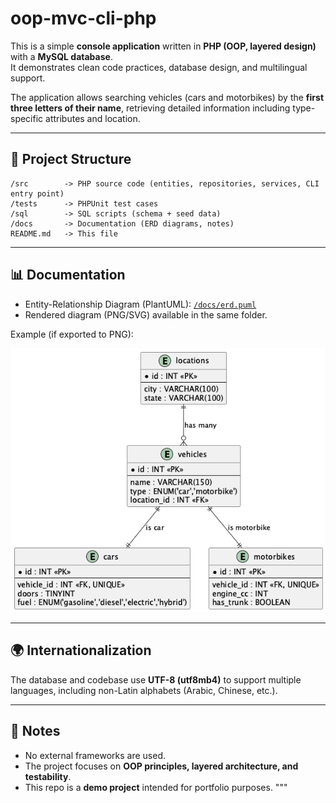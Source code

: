 # oop-mvc-cli-php

This is a simple **console application** written in **PHP (OOP, layered design)** with a **MySQL database**.  
It demonstrates clean code practices, database design, and multilingual support.

The application allows searching vehicles (cars and motorbikes) by the **first three letters of their name**, retrieving detailed information including type-specific attributes and location.

---

## 📂 Project Structure

```
/src        -> PHP source code (entities, repositories, services, CLI entry point)
/tests      -> PHPUnit test cases
/sql        -> SQL scripts (schema + seed data)
/docs       -> Documentation (ERD diagrams, notes)
README.md   -> This file
```

---

## 📊 Documentation

- Entity-Relationship Diagram (PlantUML): [`/docs/erd.puml`](./docs/erd.puml)
- Rendered diagram (PNG/SVG) available in the same folder.

Example (if exported to PNG):

![ERD Diagram](./docs/erd.png)

---

## 🌍 Internationalization

The database and codebase use **UTF-8 (utf8mb4)** to support multiple languages, including non-Latin alphabets (Arabic, Chinese, etc.).

---

## 📌 Notes

- No external frameworks are used.
- The project focuses on **OOP principles, layered architecture, and testability**.
- This repo is a **demo project** intended for portfolio purposes.
  """
